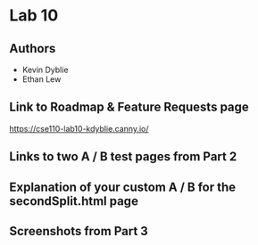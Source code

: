 # Lab 10
## Authors
- Kevin Dyblie
- Ethan Lew

## Link to Roadmap & Feature Requests page

https://cse110-lab10-kdyblie.canny.io/

## Links to two A / B test pages from Part 2

## Explanation of your custom A / B for the secondSplit.html page

## Screenshots from Part 3
